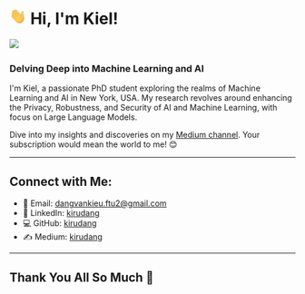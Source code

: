 # <img src="https://raw.githubusercontent.com/ABSphreak/ABSphreak/master/gifs/Hi.gif" width="30px"> Hi, I'm Kiel!

[<img height="30" src="https://img.shields.io/badge/Medium-%23000000.svg?&style=for-the-badge&logo=medium&logoColor=white" />][medium]

[medium]: https://medium.com/@kirudang

### Delving Deep into Machine Learning and AI

I'm Kiel, a passionate PhD student exploring the realms of Machine Learning and AI in New York, USA. My research revolves around enhancing the Privacy, Robustness, and Security of AI and Machine Learning, with focus on Large Language Models.

Dive into my insights and discoveries on my [Medium channel](https://medium.com/@kirudang). Your subscription would mean the world to me! 😊

---

## Connect with Me:

- 📧 Email: dangvankieu.ftu2@gmail.com
- 💼 LinkedIn: [kirudang](https://linkedin.com/in/kirudang)
- 💻 GitHub: [kirudang](https://github.com/kirudang)
- ✍️ Medium: [kirudang](https://medium.com/@kirudang)

---

## Thank You All So Much 🙏
